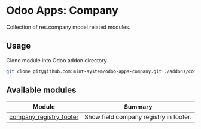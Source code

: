# Odoo Apps: Company

Collection of res.company model related modules.

## Usage

Clone module into Odoo addon directory.

```bash
git clone git@github.com:mint-system/odoo-apps-company.git ./addons/company
```

## Available modules

| Module                                              | Summary                                |
| --------------------------------------------------- | -------------------------------------- |
| [company_registry_footer](company_registry_footer/) | Show field company registry in footer. |
